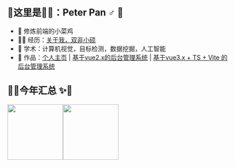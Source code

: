 ## 🎉这里是💁‍♂️：Peter Pan ♂️ 🌈

- 🛵 修炼前端的小菜鸡
- 👨‍💻 经历：<a href="https://github.com/PeterPH95/" target="_blank">关于我，双非小硕</a>
- 🌊 学术：计算机视觉，目标检测，数据挖掘，人工智能
- 🏡 作品：<a href="https://peterph95.github.io/vuepress2start/" target="_blank">个人主页</a> | <a href="https://peterph95.github.io/vue-manage-system/#/login" target="_blank">基于vue2.x的后台管理系统</a> | <a href="https://peterph95.github.io/vue3-manage-system/" target="_blank">基于vue3.x + TS + Vite 的后台管理系统</a>

## 🐱‍🐉今年汇总 ✨🐳

<img align="" height="126px" src="https://github-readme-stats.vercel.app/api?username=PeterPH95&hide_title=true&hide_border=true&show_icons=true&include_all_commits=true&line_height=21&bg_color=0,EC6C6C,FFD479,FFFC79,73FA79&theme=graywhite&locale=cn" /><img align="" height="126px" src="https://github-readme-stats.vercel.app/api/top-langs/?username=PeterPH95&hide_title=true&hide_border=true&layout=compact&bg_color=0,73FA79,73FDFF,D783FF&theme=graywhite&locale=cn" />
